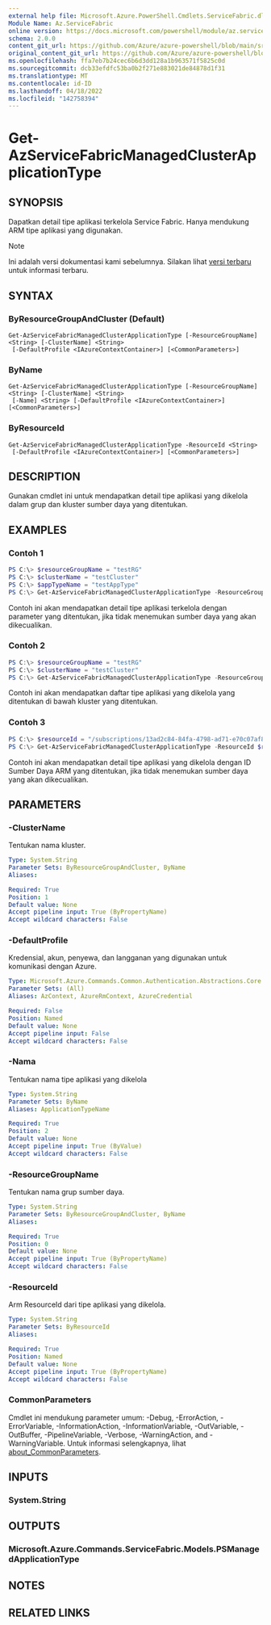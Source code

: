 ```yaml
---
external help file: Microsoft.Azure.PowerShell.Cmdlets.ServiceFabric.dll-Help.xml
Module Name: Az.ServiceFabric
online version: https://docs.microsoft.com/powershell/module/az.servicefabric/get-azservicefabricmanagedclusterapplicationtype
schema: 2.0.0
content_git_url: https://github.com/Azure/azure-powershell/blob/main/src/ServiceFabric/ServiceFabric/help/Get-AzServiceFabricManagedClusterApplicationType.md
original_content_git_url: https://github.com/Azure/azure-powershell/blob/main/src/ServiceFabric/ServiceFabric/help/Get-AzServiceFabricManagedClusterApplicationType.md
ms.openlocfilehash: ffa7eb7b24cec6b6d3dd128a1b963571f5825c0d
ms.sourcegitcommit: dcb33efdfc53ba0b2f271e883021de84878d1f31
ms.translationtype: MT
ms.contentlocale: id-ID
ms.lasthandoff: 04/18/2022
ms.locfileid: "142758394"
---
```

# Get-AzServiceFabricManagedClusterApplicationType

## SYNOPSIS
Dapatkan detail tipe aplikasi terkelola Service Fabric. Hanya mendukung ARM tipe aplikasi yang digunakan.

> [!NOTE]
>Ini adalah versi dokumentasi kami sebelumnya. Silakan lihat [versi terbaru](/powershell/module/az.servicefabric/get-azservicefabricmanagedclusterapplicationtype) untuk informasi terbaru.

## SYNTAX

### ByResourceGroupAndCluster (Default)
```
Get-AzServiceFabricManagedClusterApplicationType [-ResourceGroupName] <String> [-ClusterName] <String>
 [-DefaultProfile <IAzureContextContainer>] [<CommonParameters>]
```

### ByName
```
Get-AzServiceFabricManagedClusterApplicationType [-ResourceGroupName] <String> [-ClusterName] <String>
 [-Name] <String> [-DefaultProfile <IAzureContextContainer>] [<CommonParameters>]
```

### ByResourceId
```
Get-AzServiceFabricManagedClusterApplicationType -ResourceId <String>
 [-DefaultProfile <IAzureContextContainer>] [<CommonParameters>]
```

## DESCRIPTION
Gunakan cmdlet ini untuk mendapatkan detail tipe aplikasi yang dikelola dalam grup dan kluster sumber daya yang ditentukan.

## EXAMPLES

### Contoh 1
```powershell
PS C:\> $resourceGroupName = "testRG"
PS C:\> $clusterName = "testCluster"
PS C:\> $appTypeName = "testAppType"
PS C:\> Get-AzServiceFabricManagedClusterApplicationType -ResourceGroupName $resourceGroupName -ClusterName $clusterName -Name $appTypeName
```

Contoh ini akan mendapatkan detail tipe aplikasi terkelola dengan parameter yang ditentukan, jika tidak menemukan sumber daya yang akan dikecualikan.

### Contoh 2
```powershell
PS C:\> $resourceGroupName = "testRG"
PS C:\> $clusterName = "testCluster"
PS C:\> Get-AzServiceFabricManagedClusterApplicationType -ResourceGroupName $resourceGroupName -ClusterName $clusterName
```

Contoh ini akan mendapatkan daftar tipe aplikasi yang dikelola yang ditentukan di bawah kluster yang ditentukan.

### Contoh 3
```powershell
PS C:\> $resourceId = "/subscriptions/13ad2c84-84fa-4798-ad71-e70c07af873f/resourcegroups/testRG/providers/Microsoft.ServiceFabric/managedClusters/testCluster/applicationTypes/testAppType"
PS C:\> Get-AzServiceFabricManagedClusterApplicationType -ResourceId $resourceId
```

Contoh ini akan mendapatkan detail tipe aplikasi yang dikelola dengan ID Sumber Daya ARM yang ditentukan, jika tidak menemukan sumber daya yang akan dikecualikan.

## PARAMETERS

### -ClusterName
Tentukan nama kluster.

```yaml
Type: System.String
Parameter Sets: ByResourceGroupAndCluster, ByName
Aliases:

Required: True
Position: 1
Default value: None
Accept pipeline input: True (ByPropertyName)
Accept wildcard characters: False
```

### -DefaultProfile
Kredensial, akun, penyewa, dan langganan yang digunakan untuk komunikasi dengan Azure.

```yaml
Type: Microsoft.Azure.Commands.Common.Authentication.Abstractions.Core.IAzureContextContainer
Parameter Sets: (All)
Aliases: AzContext, AzureRmContext, AzureCredential

Required: False
Position: Named
Default value: None
Accept pipeline input: False
Accept wildcard characters: False
```

### -Nama
Tentukan nama tipe aplikasi yang dikelola

```yaml
Type: System.String
Parameter Sets: ByName
Aliases: ApplicationTypeName

Required: True
Position: 2
Default value: None
Accept pipeline input: True (ByValue)
Accept wildcard characters: False
```

### -ResourceGroupName
Tentukan nama grup sumber daya.

```yaml
Type: System.String
Parameter Sets: ByResourceGroupAndCluster, ByName
Aliases:

Required: True
Position: 0
Default value: None
Accept pipeline input: True (ByPropertyName)
Accept wildcard characters: False
```

### -ResourceId
Arm ResourceId dari tipe aplikasi yang dikelola.

```yaml
Type: System.String
Parameter Sets: ByResourceId
Aliases:

Required: True
Position: Named
Default value: None
Accept pipeline input: True (ByPropertyName)
Accept wildcard characters: False
```

### CommonParameters
Cmdlet ini mendukung parameter umum: -Debug, -ErrorAction, -ErrorVariable, -InformationAction, -InformationVariable, -OutVariable, -OutBuffer, -PipelineVariable, -Verbose, -WarningAction, and -WarningVariable. Untuk informasi selengkapnya, lihat [about_CommonParameters](http://go.microsoft.com/fwlink/?LinkID=113216).

## INPUTS

### System.String

## OUTPUTS

### Microsoft.Azure.Commands.ServiceFabric.Models.PSManagedApplicationType

## NOTES

## RELATED LINKS
